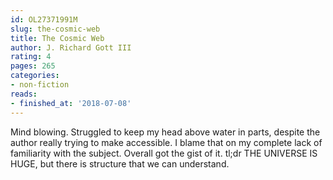 ```yaml
---
id: OL27371991M
slug: the-cosmic-web
title: The Cosmic Web
author: J. Richard Gott III
rating: 4
pages: 265
categories:
- non-fiction
reads:
- finished_at: '2018-07-08'
---
```

Mind blowing. Struggled to keep my head above water in parts, despite the author really trying to make accessible. I blame that on my complete lack of familiarity with the subject. Overall got the gist of it. tl;dr THE UNIVERSE IS HUGE, but there is structure that we can understand.
